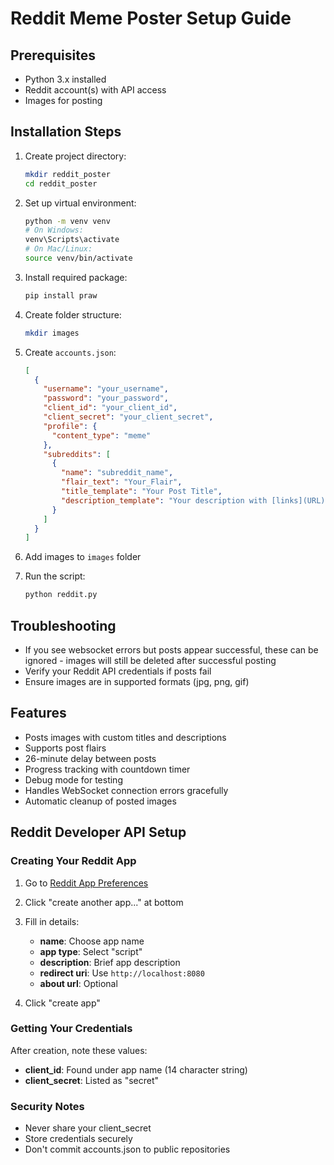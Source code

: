 # Reddit Meme Poster Setup Guide

## Prerequisites

- Python 3.x installed
- Reddit account(s) with API access
- Images for posting

## Installation Steps

1. Create project directory:

   ```bash
   mkdir reddit_poster
   cd reddit_poster
   ```

2. Set up virtual environment:

   ```bash
   python -m venv venv
   # On Windows:
   venv\Scripts\activate
   # On Mac/Linux:
   source venv/bin/activate
   ```

3. Install required package:

   ```bash
   pip install praw
   ```

4. Create folder structure:

   ```bash
   mkdir images
   ```

5. Create `accounts.json`:

   ```json
   [
     {
       "username": "your_username",
       "password": "your_password",
       "client_id": "your_client_id",
       "client_secret": "your_client_secret",
       "profile": {
         "content_type": "meme"
       },
       "subreddits": [
         {
           "name": "subreddit_name",
           "flair_text": "Your_Flair",
           "title_template": "Your Post Title",
           "description_template": "Your description with [links](URL)"
         }
       ]
     }
   ]
   ```

7. Add images to `images` folder

8. Run the script:

   ```bash
   python reddit.py
   ```

## Troubleshooting

- If you see websocket errors but posts appear successful, these can be ignored - images will still be deleted after successful posting
- Verify your Reddit API credentials if posts fail
- Ensure images are in supported formats (jpg, png, gif)

## Features

- Posts images with custom titles and descriptions
- Supports post flairs
- 26-minute delay between posts
- Progress tracking with countdown timer
- Debug mode for testing
- Handles WebSocket connection errors gracefully
- Automatic cleanup of posted images

## Reddit Developer API Setup

### Creating Your Reddit App

1. Go to [Reddit App Preferences](https://www.reddit.com/prefs/apps)
2. Click "create another app..." at bottom
3. Fill in details:
   - **name**: Choose app name
   - **app type**: Select "script"
   - **description**: Brief app description
   - **redirect uri**: Use `http://localhost:8080`
   - **about url**: Optional

4. Click "create app"

### Getting Your Credentials

After creation, note these values:

- **client_id**: Found under app name (14 character string)
- **client_secret**: Listed as "secret"

### Security Notes

- Never share your client_secret
- Store credentials securely
- Don't commit accounts.json to public repositories
